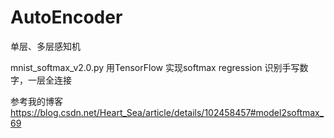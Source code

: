 # AutoEncoder
单层、多层感知机

mnist_softmax_v2.0.py   用TensorFlow 实现softmax regression 识别手写数字，一层全连接

参考我的博客 https://blog.csdn.net/Heart_Sea/article/details/102458457#model2softmax_69

